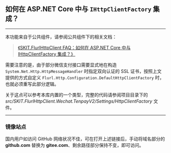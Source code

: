 ﻿## 如何在 ASP.NET Core 中与 `IHttpClientFactory` 集成？

---

本功能来自于公共组件，请参阅公共组件下的相关文档：

> [《SKIT.FlurlHttpClient FAQ：如何在 ASP.NET Core 中与 IHttpClientFactory 集成？》](https://github.com/fudiwei/DotNetCore.SKIT.FlurlHttpClient/blob/main/docs/FAQ_IHttpClientFactory.md)

需要注意的是，由于部分微信支付接口需要显式地在构造 `System.Net.Http.HttpMessageHandler` 时指定双向认证的 SSL 证书，按照上文提供的方式自定义 `Flurl.Http.Configuration.DefaultHttpClientFactory` 时，也就必须重写此部分逻辑。

关于这点可以参考本库内置的一个类型，完整的代码请参阅项目目录下的 _src/SKIT.FlurlHttpClient.Wechat.TenpayV2/Settings/HttpClientFactory_ 文件。

---

### 镜像站点

国内用户如访问 GitHub 网络状况不佳，可在打开上述链接后，手动将域名部分的 **github.com** 替换为 **gitee.com**、剩余路径部分保持不变，即可访问。
